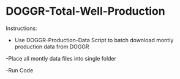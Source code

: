 # DOGGR-Total-Well-Production

Instructions:

- Use DOGGR-Production-Data Script to batch download montly production data from DOGGR

-Place all montly data files into single folder

-Run Code

